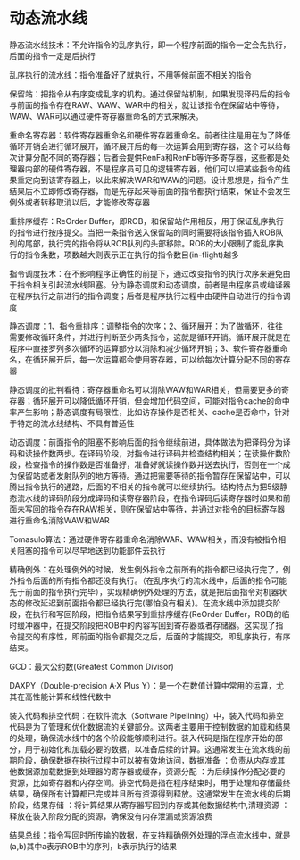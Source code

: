 # 动态流水线

静态流水线技术：不允许指令的乱序执行，即一个程序前面的指令一定会先执行，后面的指令一定是后执行

乱序执行的流水线：指令准备好了就执行，不用等候前面不相关的指令

保留站：把指令从有序变成乱序的机构。通过保留站机制，如果发现译码后的指令与前面的指令存在RAW、WAW、WAR中的相关，就让该指令在保留站中等待，WAW、WAR可以通过硬件寄存器重命名的方式来解决。

重命名寄存器：软件寄存器重命名和硬件寄存器重命名。前者往往是用在为了降低循环开销会进行循环展开，循环展开后的每一次运算会用到寄存器，这个可以给每次计算分配不同的寄存器；后者会提供RenFa和RenFb等许多寄存器，这些都是处理器内部的硬件寄存器，不是程序员可见的逻辑寄存器，他们可以把某些指令的结果重定向到该寄存器上，以此来解决WAR和WAW的问题。设计思想是，指令产生结果后不立即修改寄存器，而是先存起来等前面的指令都执行结束，保证不会发生例外或者转移取消以后，才能修改寄存器

重排序缓存：ReOrder Buffer，即ROB，和保留站作用相反，用于保证乱序执行的指令进行按序提交。当把一条指令送入保留站的同时需要将该指令插入ROB队列的尾部，执行完的指令将从ROB队列的头部移除。ROB的大小限制了能乱序执行的指令条数，项数越大则表示正在执行的指令数目(in-flight)越多

指令调度技术：在不影响程序正确性的前提下，通过改变指令的执行次序来避免由于指令相关引起流水线阻塞。分为静态调度和动态调度，前者是由程序员或编译器在程序执行之前进行的指令调度；后者是程序执行过程中由硬件自动进行的指令调度

静态调度：1、指令重排序：调整指令的次序；2、循环展开：为了做循环，往往需要修改循环条件，并进行判断至少两条指令，这就是循环开销。循环展开就是在程序中直接罗列多次循环的运算部分以消除和减少循环开销；3、软件寄存器重命名，在循环展开后，每一次运算都会使用寄存器，可以给每次计算分配不同的寄存器

静态调度的批判看待：寄存器重命名可以消除WAW和WAR相关，但需要更多的寄存器；循环展开可以降低循环开销，但会增加代码空间，可能对指令cache的命中率产生影响；静态调度有局限性，比如访存操作是否相关、cache是否命中，针对于特定的流水线结构、不具有普适性

动态调度：前面指令的阻塞不影响后面的指令继续前进，具体做法为把译码分为译码和读操作数两步。在译码阶段，对指令进行译码并检查结构相关；在读操作数阶段，检查指令的操作数是否准备好，准备好就读操作数并送去执行，否则在一个成为保留站或者发射队列的地方等待。通过把需要等待的指令暂存在保留站中，可以腾出指令执行的通路，后面的不相关的指令就可以继续执行。结构特点为把5级静态流水线的译码阶段分成译码和读寄存器阶段，在指令译码后读寄存器时如果和前面未写回的指令存在RAW相关，则在保留站中等待，并通过对指令的目标寄存器进行重命名消除WAW和WAR

Tomasulo算法：通过硬件寄存器重命名消除WAR、WAW相关，而没有被指令相关阻塞的指令可以尽早地送到功能部件去执行

精确例外：在处理例外的时候，发生例外指令之前所有的指令都已经执行完了，例外指令后面的所有指令都还没有执行。（在乱序执行的流水线中，后面的指令可能先于前面的指令执行完毕），实现精确例外处理的方法，就是把后面指令对机器状态的修改延迟到前面指令都已经执行完(哪怕没有相关)。在流水线中添加提交阶段，在执行和写回阶段，把指令结果写到重排序缓存(ReOrder Buffer，ROB)的临时缓冲器中，在提交阶段把ROB中的内容写回到寄存器或者存储器。这实现了指令提交的有序性，即前面的指令都提交之后，后面的才能提交，即乱序执行，有序结束。

GCD：最大公约数(Greatest Common Divisor)

DAXPY（Double-precision A·X Plus Y）：是一个在数值计算中常用的运算，尤其在高性能计算和线性代数中

装入代码和排空代码：在软件流水（Software Pipelining）中，装入代码和排空代码是为了管理和优化数据流的关键部分。这两者主要用于控制数据的加载和结果的处理，确保流水线中的各个阶段能够顺利进行。装入代码是指在程序开始的部分，用于初始化和加载必要的数据，以准备后续的计算。这通常发生在流水线的前期阶段，确保数据在执行过程中可以被有效地访问，数据准备 ：负责从内存或其他数据源加载数据到处理器的寄存器或缓存，资源分配 ：为后续操作分配必要的资源，比如寄存器和内存空间。排空代码是指在程序结束时，用于处理和存储最终结果，确保所有计算都已完成并且所有资源得到释放。这通常发生在流水线的后期阶段，结果存储 ：将计算结果从寄存器写回到内存或其他数据结构中,清理资源 ：释放在装入阶段分配的资源，确保没有内存泄漏或资源浪费

结果总线：指令写回时所传输的数据，在支持精确例外处理的浮点流水线中，就是(a,b)其中a表示ROB中的序列，b表示执行的结果
